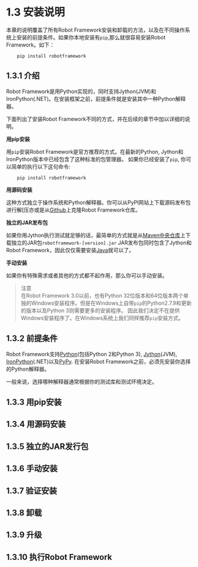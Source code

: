 # 1.3 安装说明

本章的说明覆盖了所有Robot Framework安装和卸载的方法，以及在不同操作系统上安装的前提条件。如果你本地安装有```pip```,那么就很容易安装Robot Framework。如下：

```
    pip install robotframework 
```

## 1.3.1 介绍

Robot Framework是用Python实现的，同时支持Jython(JVM)和IronPython(.NET)。在安装框架之前，前提条件就是安装其中一种Python解释器。

下面列出了安装Robot Framework不同的方式，并在后续的章节中加以详细的说明。

**用pip安装** 

用`pip`安装Robot Framework是官方推荐的方式。在最新的Python, Jython和IronPython版本中已经包含了这种标准的包管理器。
如果你已经安装了`pip`, 你可以简单的执行以下这句命令:

```
    pip install robotframework
```

**用源码安装**

这种方式独立于操作系统和Python解释器。你可以从PyPI网站上下载源码发布包进行解[压亦或是从[Github](https://github.com/robotframework/robotframework)上克隆Robot Framework仓库。

**独立的JAR发布包**

如果你用Jython执行测试就足够的话，最简单的方式就是从[Maven中央仓库](http://search.maven.org/#search%7Cga%7C1%7Ca%3Arobotframework)上下载独立的JAR包`robotframework-[version].jar`
JAR发布包同时包含了Jython和Robot Framework，因此仅仅需要安装[Java](http://java.com/)就可以了。

**手动安装**

如果你有特殊需求或者其他的方式都不起作用，那么你可以手动安装。

>注意  
>在Robot Framework 3.0以前，也有Python 32位版本和64位版本两个单独的Windows安装程序。但是在Windows上自带`pip`的Python2.7.9和更新的版本以及Python 3则需要更多的安装程序。
>因此我们决定不在提供Windows安装程序了。在Windows系统上我们同样推荐`pip`安装方式。


## 1.3.2 前提条件

Robot Framework支持[Python](http://python.org/)(包括Python 2和Python 3), [Jython](http://jython.org/)(JVM), [IronPython](http://ironpython.net/)(.NET)以及[PyPy](http://pypy.org/). 
在安装Robot Framework之前，必须先安装你选择的Python解释器。

一般来说，选择哪种解释器通常根据你的测试库和测试环境决定。

## 1.3.3 用pip安装
## 1.3.4 用源码安装
## 1.3.5 独立的JAR发行包
## 1.3.6 手动安装
## 1.3.7 验证安装
## 1.3.8 卸载
## 1.3.9 升级
## 1.3.10 执行Robot Framework